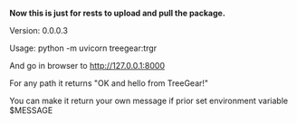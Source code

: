 **Now this is just for rests to upload and pull the package.**

Version: 0.0.0.3

Usage: python -m uvicorn treegear:trgr

And go in browser to http://127.0.0.1:8000

For any path it returns "OK and hello from TreeGear!"

You can make it return your own message if prior set environment variable $MESSAGE

